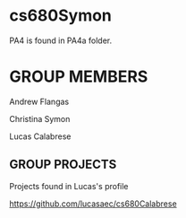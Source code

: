 # cs680Symon

PA4 is found in PA4a folder.

# GROUP MEMBERS

Andrew Flangas

Christina Symon

Lucas Calabrese

## GROUP PROJECTS

Projects found in Lucas's profile

https://github.com/lucasaec/cs680Calabrese
